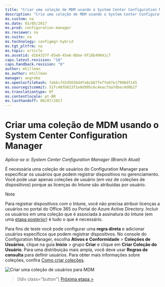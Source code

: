 ```yaml
---
title: "Criar uma coleção de MDM usando o System Center Configuration Manager | Microsoft Docs"
description: "Crie uma coleção de MDM usando o System Center Configuration Manager."
ms.custom: na
ms.date: 03/05/2017
ms.prod: configuration-manager
ms.reviewer: na
ms.suite: na
ms.technology: configmgr-hybrid
ms.tgt_pltfrm: na
ms.topic: article
ms.assetid: d1b4337f-85e8-45e6-8bbe-9f18b49041c7
caps.latest.revision: "18"
caps.handback.revision: "0"
author: mtillman
ms.author: mtillman
manager: angrobe
ms.openlocfilehash: fabbcfd2d5656d4fa8cb87feffe87e17998df145
ms.sourcegitcommit: 51fc48fb023f1e8d995c6c4eacfda7dbec4d0b2f
ms.translationtype: HT
ms.contentlocale: pt-BR
ms.lasthandoff: 08/07/2017
---
```

# <a name="create-an-mdm-collection-with-system-center-configuration-manager-and-microsoft-intune"></a>Criar uma coleção de MDM usando o System Center Configuration Manager

*Aplica-se a: System Center Configuration Manager (Branch Atual)*

É necessária uma coleção de usuários do Configuration Manager para especificar os usuários que podem registrar dispositivos no gerenciamento. Você pode usar apenas coleções de usuário (em vez de coleções de dispositivos) porque as licenças do Intune são atribuídas por usuário.

> [!NOTE]
> Para registrar dispositivos com o Intune, você não precisa atribuir licenças a usuários no portal do Office 365 ou Portal do Azure Active Directory. Incluir os usuários em uma coleção que é associada à assinatura do Intune (em uma [etapa posterior](configure-intune-subscription.md)) é tudo o que é necessário.

Para fins de teste você pode configurar uma **regra direta** e adicionar usuários específicos que podem registrar dispositivos. No console do Configuration Manager, escolha **Ativos e Conformidade** > **Coleções de Usuários**, clique na guia **Início** > grupo **Criar** e clique em **Criar Coleção do Usuário**. Para uma distribuição mais ampla, você deve usar **Regras de consulta** para definir usuários. Para obter mais informações sobre coleções, confira [Como criar coleções](https://technet.microsoft.com/library/mt629371.aspx).

![Criar uma coleção de usuários para MDM](../media/mdm-create-user-collection.png)

> [!div class="button"]
[Próxima etapa >](confirm-dns.md)
